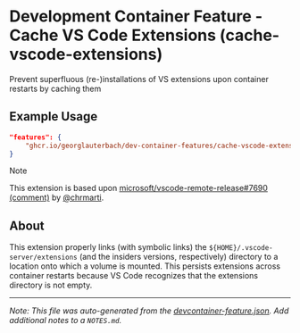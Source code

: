 
# Development Container Feature - Cache VS Code Extensions (cache-vscode-extensions)

Prevent superfluous (re-)installations of VS extensions upon container restarts by caching them

## Example Usage

```json
"features": {
    "ghcr.io/georglauterbach/dev-container-features/cache-vscode-extensions:0": {}
}
```



> [!NOTE]
>
> This extension is based upon [microsoft/vscode-remote-release#7690 (comment)](https://github.com/microsoft/vscode-remote-release/issues/7690#issuecomment-2761197753) by [@chrmarti](https://github.com/chrmarti).

## About

This extension properly links (with symbolic links) the `${HOME}/.vscode-server/extensions` (and the insiders versions, respectively) directory to a location onto which a volume is mounted. This persists extensions across container restarts because VS Code recognizes that the extensions directory is not empty.


---

_Note: This file was auto-generated from the [devcontainer-feature.json](https://github.com/georglauterbach/dev-container-features/blob/main/src/cache-vscode-extensions/devcontainer-feature.json).  Add additional notes to a `NOTES.md`._
